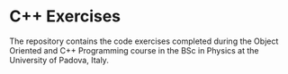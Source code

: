 # C++ Exercises

The repository contains the code exercises completed during the Object Oriented and C++ Programming course in the BSc in Physics at the University of Padova, Italy.
